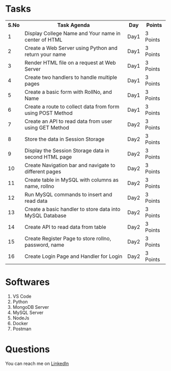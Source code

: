 # Tasks

<table>
  <tr>
    <th>S.No</th>
    <th>Task Agenda</th>
    <th>Day</th>
    <th>Points
 </tr>
 <tr>
  <td>1</td>
  <td>Display College Name and Your name in center of HTML </td>
  <td>Day1</td>
  <td>3 Points</td>
 </tr>
 <tr>
  <td>2</td>
  <td>Create a Web Server using Python and return your name </td>
  <td>Day1</td>
  <td>3 Points</td>
 </tr>
 <tr>
  <td>3</td>
  <td>Render HTML file on a request at Web Server</td>
  <td>Day1</td>
  <td>3 Points</td>
 </tr>
 <tr>
  <td>4</td>
  <td>Create two handlers to handle multiple pages</td>
  <td>Day1</td>
  <td>3 Points</td>
 </tr>
 <tr>
  <td>5</td>
  <td>Create a basic form with RollNo, and Name</td>
  <td>Day1</td>
  <td>3 Points</td>
 </tr>
 <tr>
  <td>6</td>
  <td>Create a route to collect data from form using POST Method</td>
  <td>Day1</td>
  <td>3 Points</td>
 </tr>
 <tr>
  <td>7</td>
  <td>Create an API to read data from user using GET Method</td>
  <td>Day2</td>
  <td>3 Points</td>
 </tr>
 <tr>
  <td>8</td>
  <td>Store the data in Session Storage</td>
  <td>Day2</td>
  <td>3 Points</td>
 </tr>
 <tr>
  <td>9</td>
  <td>Display the Session Storage data in second HTML page</td>
  <td>Day2</td>
  <td>3 Points</td>
 </tr>
 <tr>
  <td>10</td>
  <td>Create Navigation bar and navigate to different pages</td>
  <td>Day2</td>
  <td>3 Points</td>
 </tr>
 <tr>
  <td>11</td>
  <td>Create table in MySQL with columns as name, rollno</td>
  <td>Day2</td>
  <td>3 Points</td>
 </tr>
 <tr>
  <td>12</td>
  <td>Run MySQL commands to insert and read data</td>
  <td>Day2</td>
  <td>3 Points</td>
 </tr>
 <tr>
  <td>13</td>
  <td>Create a basic handler to store data into MySQL Database</td>
  <td>Day2</td>
  <td>3 Points</td>
 </tr>
 <tr>
  <td>14</td>
  <td>Create API to read data from table</td>
  <td>Day2</td>
  <td>3 Points</td>
 </tr>
 <tr>
  <td>15</td>
  <td>Create Register Page to store rollno, password, name </td>
  <td>Day2</td>
  <td>3 Points</td>
 </tr>
 <tr>
  <td>16</td>
  <td>Create Login Page and Handler for Login </td>
  <td>Day2</td>
  <td>3 Points</td>
 </tr>
</table>

# Softwares

1. VS Code
2. Python
3. MongoDB Server
4. MySQL Server
5. NodeJs
6. Docker
7. Postman

# Questions
You can reach me on <a href="https://linkedin.com/in/MadhuPIoT">LinkedIn</a>
